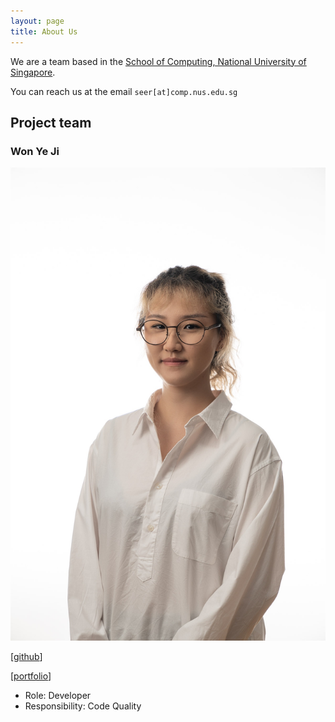 ```yaml
---
layout: page
title: About Us
---
```


We are a team based in the [School of Computing, National University of Singapore](http://www.comp.nus.edu.sg).

You can reach us at the email `seer[at]comp.nus.edu.sg`

## Project team

### Won Ye Ji

![Ye Ji's photo](images/wonyeji.png)

[[github](https://github.com/wonyeji)]

[[portfolio](team/wonyeji.md)]

* Role: Developer
* Responsibility: Code Quality
